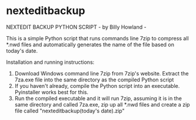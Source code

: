 # nexteditbackup
NEXTEDIT BACKUP PYTHON SCRIPT - by Billy Howland -

This is a simple Python script that runs commands line 7zip to compress all *.nwd files and automatically generates the name of the file based on today's date.

Installation and running instructions:
1. Download Windows command line 7zip from 7zip's website.  Extract the 7za.exe file into the same directory as the compiled Python script
2. If you haven't already, compile the Python script into an executable.  Pyinstaller works best for this.
3. Run the compiled executable and it will run 7zip, assuming it is in the same directory and called 7za.exe, zip up all *.nwd files and create a zip file
called "nexteditbackup(today's date).zip"

